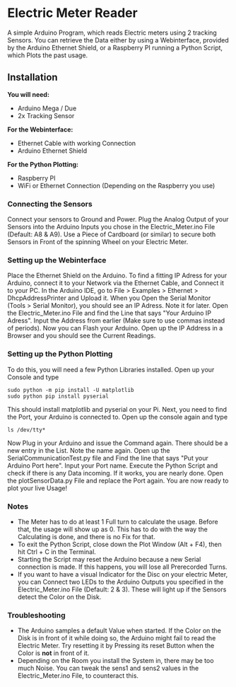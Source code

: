 Electric Meter Reader
===

A simple Arduino Program, which reads Electric meters using 2 tracking Sensors.
You can retrieve the Data either by using a Webinterface, provided by the Arduino Ethernet Shield, or a Raspberry PI running a Python Script, which Plots the past usage.

Installation
---

**You will need:**
- Arduino Mega / Due
- 2x Tracking Sensor

**For the Webinterface:**
- Ethernet Cable with working Connection
- Arduino Ethernet Shield

**For the Python Plotting:**
- Raspberry PI
- WiFi or Ethernet Connection (Depending on the Raspberry you use)

### Connecting the Sensors
Connect your sensors to Ground and Power. Plug the Analog Output of your Sensors into the Arduino Inputs you chose in the Electric_Meter.ino File (Default: A8 & A9). Use a Piece of Cardboard (or similar) to secure both Sensors in Front of the spinning Wheel on your Electric Meter.

### Setting up the Webinterface
Place the Ethernet Shield on the Arduino. To find a fitting IP Adress for your Arduino, connect it to your Network via the Ethernet Cable, and Connect it to your PC. In the Arduino IDE, go to File > Examples > Ethernet > DhcpAddressPrinter and Upload it. When you Open the Serial Monitor (Tools > Serial Monitor), you should see an IP Adress. Note it for later.
Open the Electric_Meter.ino File and find the Line that says "Your Arduino IP Adress". Input the Address from earlier (Make sure to use commas instead of periods). Now you can Flash your Arduino. Open up the IP Address in a Browser and you should see the Current Readings.

### Setting up the Python Plotting
To do this, you will need a few Python Libraries installed. Open up your Console and type
```
sudo python -m pip install -U matplotlib
sudo python pip install pyserial
```
This should install matplotlib and pyserial on your Pi.
Next, you need to find the Port, your Arduino is connected to. Open up the console again and type
```
ls /dev/tty*
```
Now Plug in your Arduino and issue the Command again. There should be a new entry in the List. Note the name again. Open up the SerialCommunicationTest.py file and Find the line that says "Put your Arduino Port here". Input your Port name. Execute the Python Script and check if there is any Data incoming. If it works, you are nearly done. Open the plotSensorData.py File and replace the Port again. You are now ready to plot your live Usage!

### Notes
- The Meter has to do at least 1 Full turn to calculate the usage. Before that, the usage will show up as 0. This has to do with the way the Calculating is done, and there is no Fix for that.
- To exit the Python Script, close down the Plot Window (Alt + F4), then hit Ctrl + C in the Terminal.
- Starting the Script may reset the Arduino because a new Serial connection is made. If this happens, you will lose all Prerecorded Turns.
- If you want to have a visual Indicator for the Disc on your electric Meter, you can Connect two LEDs to the Arduino Outputs you specified in the Electric_Meter.ino File (Default: 2 & 3). These will light up if the Sensors detect the Color on the Disk.

### Troubleshooting
- The Arduino samples a default Value when started. If the Color on the Disk is in front of it while doing so, the Arduino might fail to read the Electric Meter. Try resetting it by Pressing its reset Button when the Color is **not** in front of it.
- Depending on the Room you install the System in, there may be too much Noise. You can tweak the sens1 and sens2 values in the Electric_Meter.ino File, to counteract this.

